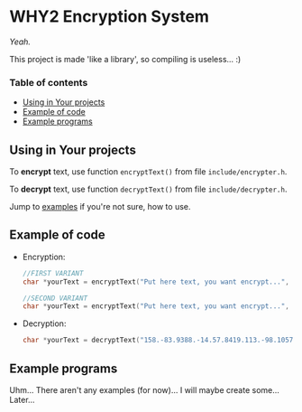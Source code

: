 # WHY2 Encryption System

*Yeah.*

This project is made 'like a library', so compiling is useless... :)

### Table of contents

  - [Using in Your projects](#using-in-your-projects)
  - [Example of code](#example-of-code)
  - [Example programs](#example-programs)

## Using in Your projects 

To **encrypt** text, use function `encryptText()` from file `include/encrypter.h`.

To **decrypt** text, use function `decryptText()` from file `include/decrypter.h`.

Jump to [examples](#examples) if you're not sure, how to use.

## Example of code

- Encryption:
    ```c
    //FIRST VARIANT
    char *yourText = encryptText("Put here text, you want encrypt...", "tzXlZGxkhfYOvRthqokDrmGFyDMylgmeIlrJTpVAwuqrLjABXM"); //The second thing is Your **key**. (The key must be 50 characters long!)

    //SECOND VARIANT
    char *yourText = encryptText("Put here text, you want encrypt...", NULL); //See? You don't have to use Your key. Program will automatically generate one for you. It will be printed out, so save it somewhere.
    ```

- Decryption:
    ```c
    char *yourText = decryptText("158.-83.9388.-14.57.8419.113.-98.10576", "tzXlZGxkhfYOvRthqokDrmGFyDMylgmeIlrJTpVAwuqrLjABXM"); //First parameter is Your encrypted text, the second is key you want to use for decryption it.
    ```

## Example programs

Uhm... There aren't any examples (for now)... I will maybe create some... Later...